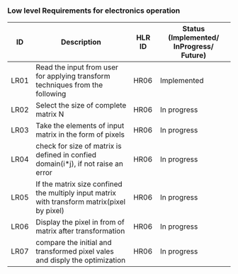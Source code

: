 

### Low level Requirements for electronics operation

| ID     | Description                                                                                          | HLR ID     | Status (Implemented/ InProgress/ Future) |
| ------ | ---------------------------------------------------------------------------------------------------- | ---------- | ---------------------------------------- |
| LR01   | Read the input from user for applying transform techniques from the following                        | HR06       |        Implemented                              |
| LR02   | Select the size of complete matrix N                                                                 | HR06       |        In progress                              |
| LR03   | Take the elements of input matrix in the form of pixels                                              | HR06       |        In progress                              |
| LR04   | check for size of matrix is defined in confied domain(i*j), if not raise an error                    | HR06       |        In progress                              |
| LR05   | If the matrix size confined the multiply input matrix with transform matrix(pixel by pixel)          | HR06       |        In progress                              |
| LR06   | Display the pixel in from of matrix after transformation                                             | HR06       |        In progress                              |
| LR07   | compare the initial and transformed pixel vales and disply the optimization                          | HR06       |        In progress                              | 
